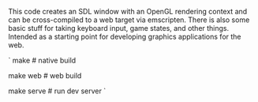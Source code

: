 This code creates an SDL window with an OpenGL rendering context and can be cross-compiled to a web target via 
emscripten. There is also some basic stuff for taking keyboard input, game states, and other things. Intended 
as a starting point for developing graphics applications for the web.

`
make       # native build

make web   # web build

make serve # run dev server
`
